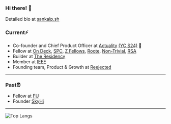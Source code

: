 ### Hi there! 👋

Detailed bio at <a href="https://sankalp.sh/" target="_blank">sankalp.sh</a>

### Current⚡️


* Co-founder and Chief Product Officer at <a href="https://actuality.live/" target="_blank">Actuality</a> <a href="https://www.ycombinator.com/companies/actuality" target="_blank">(YC S24)</a> 🙌
* Fellow at <a href="https://www.beondeck.com/" target="_blank">On Deck</a>, <a href="https://www.southparkcommons.com/" target="_blank">SPC</a>, <a href="https://www.zfellows.com/" target="_blank">Z Fellows</a>, <a href="https://www.roote.co/" target="_blank">Roote</a>, <a href="https://www.non-trivial.org/" target="_blank">Non-Trivial</a>, <a href="https://www.thersa.org/" target="_blank">RSA</a>
* Builder at <a href="https://www.livetheresidency.com/" target="_blank">The Residency</a> 
* Member at <a href="https://www.computer.org/" target="_blank">IEEE</a>
* Founding team, Product & Growth at <a href="https://reejected.in/" target="_blank">Reejected</a>


<hr />

### Past⏰
* Fellow at <a href="https://www.founder.university/" target="_blank">FU</a>
* Founder <a href="https://skyhi.live/" target="_blank">SkyHi</a>

<hr />

![Top Langs](https://github-readme-stats.vercel.app/api/top-langs/?username=1sankalp&layout=compact)
